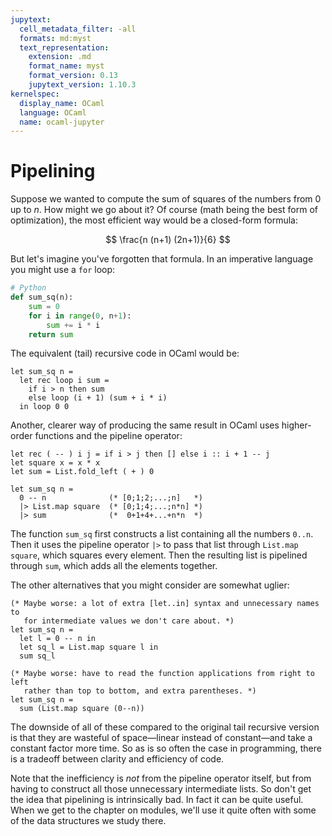 ```yaml
---
jupytext:
  cell_metadata_filter: -all
  formats: md:myst
  text_representation:
    extension: .md
    format_name: myst
    format_version: 0.13
    jupytext_version: 1.10.3
kernelspec:
  display_name: OCaml
  language: OCaml
  name: ocaml-jupyter
---
```


# Pipelining

Suppose we wanted to compute the sum of squares of the numbers from 0 up to $n$.
How might we go about it? Of course (math being the best form of optimization),
the most efficient way would be a closed-form formula:

$$
\frac{n (n+1) (2n+1)}{6}
$$

But let's imagine you've forgotten that formula. In an imperative language you
might use a `for` loop:

```python
# Python
def sum_sq(n):
	sum = 0
	for i in range(0, n+1):
		sum += i * i
	return sum
```

The equivalent (tail) recursive code in OCaml would be:
```{code-cell} ocaml
let sum_sq n =
  let rec loop i sum =
    if i > n then sum
    else loop (i + 1) (sum + i * i)
  in loop 0 0
```

Another, clearer way of producing the same result in OCaml uses higher-order
functions and the pipeline operator:
```{code-cell} ocaml
let rec ( -- ) i j = if i > j then [] else i :: i + 1 -- j
let square x = x * x
let sum = List.fold_left ( + ) 0

let sum_sq n =
  0 -- n              (* [0;1;2;...;n]   *)
  |> List.map square  (* [0;1;4;...;n*n] *)
  |> sum              (*  0+1+4+...+n*n  *)
```
The function `sum_sq` first constructs a list containing all the numbers `0..n`.
Then it uses the pipeline operator `|>` to pass that list through
`List.map square`, which squares every element. Then the resulting list is
pipelined through `sum`, which adds all the elements together.

The other alternatives that you might consider are somewhat uglier:
```{code-cell} ocaml
(* Maybe worse: a lot of extra [let..in] syntax and unnecessary names to
   for intermediate values we don't care about. *)
let sum_sq n =
  let l = 0 -- n in
  let sq_l = List.map square l in
  sum sq_l

(* Maybe worse: have to read the function applications from right to left
   rather than top to bottom, and extra parentheses. *)
let sum_sq n =
  sum (List.map square (0--n))
```

The downside of all of these compared to the original tail recursive version is
that they are wasteful of space&mdash;linear instead of constant&mdash;and take
a constant factor more time. So as is so often the case in programming, there is
a tradeoff between clarity and efficiency of code.

Note that the inefficiency is *not* from the pipeline operator itself, but from
having to construct all those unnecessary intermediate lists. So don't get the
idea that pipelining is intrinsically bad. In fact it can be quite useful. When
we get to the chapter on modules, we'll use it quite often with some of the data
structures we study there.
